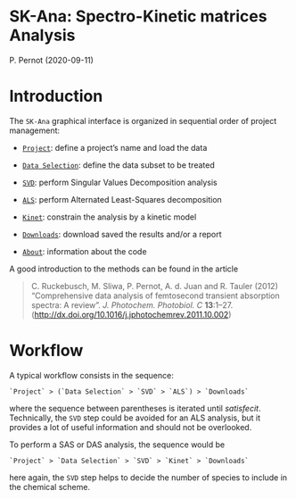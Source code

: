 SK-Ana: Spectro-Kinetic matrices Analysis
================
P. Pernot
(2020-09-11)


# Introduction

The `SK-Ana` graphical interface is organized in sequential order of
project management:

  - [`Project`](project.html): define a project’s name and load the data

  - [`Data Selection`](data.html): define the data subset to be treated

  - [`SVD`](svd.html): perform Singular Values Decomposition analysis

  - [`ALS`](als.html): perform Alternated Least-Squares decomposition

  - [`Kinet`](kinet.html): constrain the analysis by a kinetic model

  - [`Downloads`](downloads.html): 
  download saved the results and/or a report

  - [`About`](about.html): information about the code

A good introduction to the methods can be found in the article

> C. Ruckebusch, M. Sliwa, P. Pernot, A. d. Juan and R. Tauler (2012)
> “Comprehensive data analysis of femtosecond transient absorption
> spectra: A review”. *J. Photochem. Photobiol. C* **13**:1–27.
> (<http://dx.doi.org/10.1016/j.jphotochemrev.2011.10.002>)

# Workflow

A typical workflow consists in the sequence:

    `Project` > (`Data Selection` > `SVD` > `ALS`) > `Downloads`

where the sequence between parentheses is iterated until *satisfecit*.
Technically, the `SVD` step could be avoided for an ALS analysis, but it
provides a lot of useful information and should not be overlooked.

To perform a SAS or DAS analysis, the sequence would be

    `Project` > `Data Selection` > `SVD` > `Kinet` > `Downloads`

here again, the `SVD` step helps to decide the number of species to
include in the chemical scheme.


